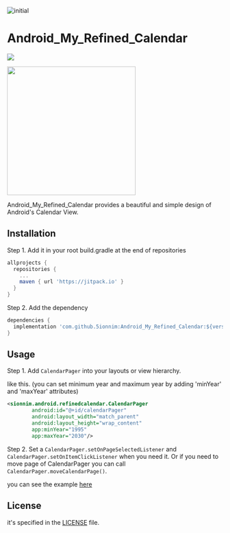 ![initial](https://user-images.githubusercontent.com/68628681/164603634-9ab51556-1775-4969-bb6f-8ee27ee357d3.png)
# Android_My_Refined_Calendar

[![](https://jitpack.io/v/5ionnim/Android_My_Refined_Calendar.svg)](https://jitpack.io/#5ionnim/Android_My_Refined_Calendar)

<img src="https://user-images.githubusercontent.com/68628681/164607979-d29e1433-70c3-437c-afc6-a44ca9ba4b17.gif" width="300px">

Android_My_Refined_Calendar provides a beautiful and simple design of Android's Calendar View.

## Installation
Step 1. Add it in your root build.gradle at the end of repositories

```groovy
allprojects {
  repositories {
    ...
    maven { url 'https://jitpack.io' }
  }
}
```
Step 2. Add the dependency

```groovy
dependencies {
  implementation 'com.github.5ionnim:Android_My_Refined_Calendar:${version}'
}
```
## Usage
Step 1. Add `CalendarPager` into your layouts or view hierarchy.

like this. (you can set minimum year and maximum year by adding 'minYear' and 'maxYear' attributes)

```xml
<sionnim.android.refinedcalendar.CalendarPager
        android:id="@+id/calendarPager"
        android:layout_width="match_parent"
        android:layout_height="wrap_content"
        app:minYear="1995"
        app:maxYear="2030"/>
```

Step 2. Set a `CalendarPager.setOnPageSelectedListener` and `CalendarPager.setOnItemClickListener` when you need it. 
Or if you need to move page of CalendarPager you can call `CalendarPager.moveCalendarPage()`.

you can see the example [here]

[here]: /app/src/main/java/sionnim/android/myrefinedcalendar/MainActivity.java

## License

it's specified in the [LICENSE] file.

[LICENSE]: /LICENSE
